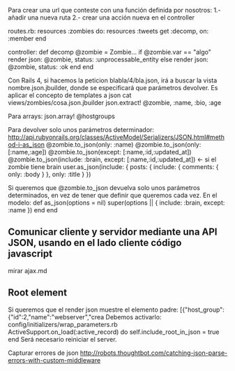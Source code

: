 Para crear una url que conteste con una función definida por nosotros:
1.- añadir una nueva ruta
2.- crear una acción nueva en el controller

routes.rb:
resources :zombies do:
  resources :tweets
  get :decomp, on: :member
end

controller:
def decomp
  @zombie = Zombie...
  if @zombie.var == "algo"
    render json: @zombie, status: :unprocessable_entity
  else
    render json: @zombie, status: :ok
  end
end

Con Rails 4, si hacemos la peticion blabla/4/bla.json, irá a buscar la vista nombre.json.jbuilder, donde se especificará que parámetros devolver.
Es aplicar el concepto de templates a json
cat views/zombies/cosa.json.jbuilder 
json.extract! @zombie, :name, :bio, :age

Para arrays:
json.array! @hostgroups


Para devolver solo unos parámetros determinador: http://api.rubyonrails.org/classes/ActiveModel/Serializers/JSON.html#method-i-as_json
@zombie.to_json(only: :name)
@zombie.to_json(only: [:name,:age])
@zombie.to_json(except: [:name,:id,:updated_at])
@zombie.to_json(include: :brain, except: [:name,:id,:updated_at]) <- si el zombie tiene brain
user.as_json(include: { posts: { include: { comments: { only: :body } }, only: :title } }) 


Si queremos que @zombie.to_json devuelva solo unos parámetros determinados, en vez de tener que definir que queremos cada vez.
En el modelo:
def as_json(options = nil)
  super(options || 
        { include: :brain, except: :name })
  end
end



## Comunicar cliente y servidor mediante una API JSON, usando en el lado cliente código javascript ##
mirar ajax.md


## Root element ##
Si queremos que el render json muestre el elemento padre:
[{"host_group":{"id":2,"name":"webserver","crea
Debemos activarlo:
config/initializers/wrap_parameters.rb
ActiveSupport.on_load(:active_record) do
 self.include_root_in_json = true
end
Será necesario reiniciar el server.



Capturar errores de json
http://robots.thoughtbot.com/catching-json-parse-errors-with-custom-middleware
